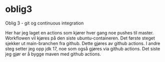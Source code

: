 # oblig3
Oblig 3 - git og continuous integration 

Her har jeg laget en actions som kjører hver gang noe pushes til master.
Workflowen vil kjøres på den siste ubuntu-containeren.
Det første steget sjekker ut main-branchen fra github.
Dette gjøres av github actions.
I andre steg setter jeg opp jdk 17, noe som også gjøres via github actions.
Det siste jeg gjør er å bygge maven med github actions.
